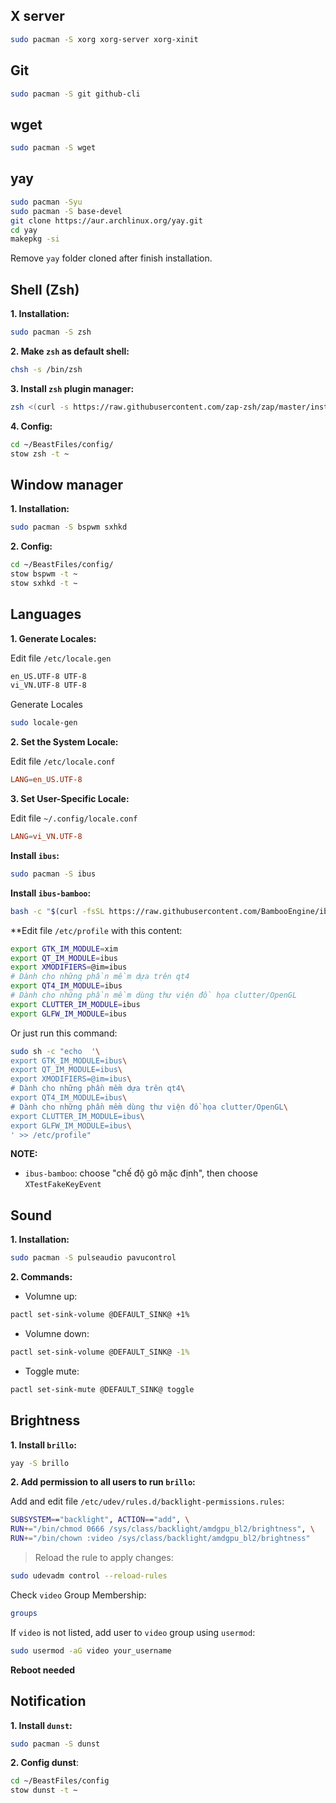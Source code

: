 ## X server

```sh
sudo pacman -S xorg xorg-server xorg-xinit
```

## Git
```sh
sudo pacman -S git github-cli
```

## wget
```sh
sudo pacman -S wget
```

## yay
```sh
sudo pacman -Syu
sudo pacman -S base-devel
git clone https://aur.archlinux.org/yay.git
cd yay
makepkg -si
```

Remove `yay` folder cloned after finish installation.

## Shell (Zsh)

**1. Installation:**
```sh
sudo pacman -S zsh
```

**2. Make `zsh` as default shell:**
```sh
chsh -s /bin/zsh
```

**3. Install `zsh` plugin manager:**
```sh
zsh <(curl -s https://raw.githubusercontent.com/zap-zsh/zap/master/install.zsh) --branch release-v1
```

**4. Config:**
```sh
cd ~/BeastFiles/config/
stow zsh -t ~
```

## Window manager

**1. Installation:**
```sh
sudo pacman -S bspwm sxhkd
```

**2. Config:**
```sh
cd ~/BeastFiles/config/
stow bspwm -t ~
stow sxhkd -t ~
```

## Languages

**1. Generate Locales:**

Edit file `/etc/locale.gen`
```sh
en_US.UTF-8 UTF-8
vi_VN.UTF-8 UTF-8
```

Generate Locales
```sh
sudo locale-gen
```

**2. Set the System Locale:**

Edit file `/etc/locale.conf`
```conf
LANG=en_US.UTF-8
```

**3. Set User-Specific Locale:**

Edit file `~/.config/locale.conf`
```conf
LANG=vi_VN.UTF-8
```

**Install `ibus`:**
```sh
sudo pacman -S ibus
```

**Install `ibus-bamboo`:**
```sh
bash -c "$(curl -fsSL https://raw.githubusercontent.com/BambooEngine/ibus-bamboo/master/archlinux/install.sh)"
```

**Edit file `/etc/profile` with this content:

```sh
export GTK_IM_MODULE=xim
export QT_IM_MODULE=ibus
export XMODIFIERS=@im=ibus
# Dành cho những phần mềm dựa trên qt4
export QT4_IM_MODULE=ibus
# Dành cho những phần mềm dùng thư viện đồ họa clutter/OpenGL
export CLUTTER_IM_MODULE=ibus
export GLFW_IM_MODULE=ibus
```

Or just run this command:
```sh
sudo sh -c "echo  '\
export GTK_IM_MODULE=ibus\
export QT_IM_MODULE=ibus\
export XMODIFIERS=@im=ibus\
# Dành cho những phần mềm dựa trên qt4\
export QT4_IM_MODULE=ibus\
# Dành cho những phần mềm dùng thư viện đồ họa clutter/OpenGL\
export CLUTTER_IM_MODULE=ibus\
export GLFW_IM_MODULE=ibus\
' >> /etc/profile"
```

**NOTE:**
- `ibus-bamboo`: choose "chế độ gõ mặc định", then choose `XTestFakeKeyEvent`

## Sound

**1. Installation:**
```sh
sudo pacman -S pulseaudio pavucontrol
```

**2. Commands:**
- Volumne up:
```sh
pactl set-sink-volume @DEFAULT_SINK@ +1%
```
- Volumne down:
```sh
pactl set-sink-volume @DEFAULT_SINK@ -1%
```
- Toggle mute:
```sh
pactl set-sink-mute @DEFAULT_SINK@ toggle
```

## Brightness

**1. Install `brillo`:**
```sh
yay -S brillo
```

**2. Add permission to all users to run `brillo`:**

Add and edit file `/etc/udev/rules.d/backlight-permissions.rules`:
```bash
SUBSYSTEM=="backlight", ACTION=="add", \
RUN+="/bin/chmod 0666 /sys/class/backlight/amdgpu_bl2/brightness", \
RUN+="/bin/chown :video /sys/class/backlight/amdgpu_bl2/brightness"
```

> Reload the rule to apply changes:
```sh
sudo udevadm control --reload-rules
```

Check `video` Group Membership:
```sh
groups
```

If `video` is not listed, add user to `video` group using `usermod`:
```sh
sudo usermod -aG video your_username
```

**Reboot needed**

## Notification

**1. Install `dunst`:**
```sh
sudo pacman -S dunst
```

**2. Config dunst**:
```sh
cd ~/BeastFiles/config
stow dunst -t ~
```

